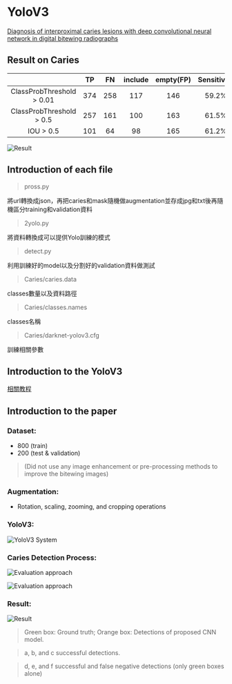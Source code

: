 # YoloV3
[Diagnosis of interproximal caries lesions with deep convolutional neural network in digital bitewing radiographs](https://www.researchgate.net/publication/352757579_Diagnosis_of_interproximal_caries_lesions_with_deep_convolutional_neural_network_in_digital_bitewing_radiographs "link")

## Result on Caries

|  | TP | FN | include | empty(FP) |  Sensitivity |   Precision |   F1 |
|:----------:|:----------:|:----------:|:----------:|:----------:|:----------:|:----------:|:----------:|
| ClassProbThreshold > 0.01 | 374 | 258 | 117 | 146 | 59.2% | 71.9% | 64.9% |
| ClassProbThreshold > 0.5 | 257 | 161 | 100 | 163 | 61.5% | 61.2% | 61.3% |
| IOU > 0.5 | 101 | 64 | 98 | 165 | 61.2% | 38% | 46.9% |

![Result](https://github.com/dentallio/hall-ai/blob/caries_detection/caries_detection/YoloV3/Result.jpg?raw=true "Result")


## Introduction of each file

> pross.py

將url轉換成json，再把caries和mask隨機做augmentation並存成jpg和txt後再隨機區分training和validation資料

> 2yolo.py

將資料轉換成可以提供Yolo訓練的模式

> detect.py

利用訓練好的model以及分割好的validation資料做測試

> Caries/caries.data

classes數量以及資料路徑

> Caries/classes.names

classes名稱

> Caries/darknet-yolov3.cfg

訓練相關參數

## Introduction to the YoloV3
[相關教程](https://learnopencv.com/training-yolov3-deep-learning-based-custom-object-detector/ "link")

## Introduction to the paper

### Dataset:	

* 800 (train)
* 200 (test & validation)
> (Did not use any image enhancement or pre-processing methods to improve the bitewing images)

### Augmentation:	

* Rotation, scaling, zooming, and cropping operations

### YoloV3:

![YoloV3 System](https://www.researchgate.net/publication/352757579/figure/fig1/AS:1038791984812032@1624678717512/Architecture-of-the-YOLO-based-CAA-system_W640.jpg "YoloV3 System")

### Caries Detection Process:

![Evaluation approach](https://www.researchgate.net/publication/352757579/figure/fig3/AS:1038815154171914@1624684241943/Scheme-of-the-proposed-YOLO-based-CAA-system_W640.jpg "Evaluation approach")

![Evaluation approach](https://www.researchgate.net/publication/352757579/figure/fig5/AS:1038815170936832@1624684245242/Evaluation-approach-of-the-proposed-system_W640.jpg "Evaluation approach")

### Result:

![Result](https://www.researchgate.net/publication/352757579/figure/fig7/AS:1038815187697669@1624684249625/The-green-box-represents-the-ground-truth-while-the-orange-box-represents-the-detections_W640.jpg "Result")

> Green box: Ground truth; Orange box: Detections of proposed CNN model. 

> a, b, and c successful detections. 

> d, e, and f successful and false negative detections (only green boxes alone)
